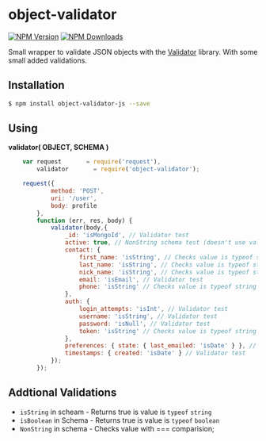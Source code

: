 # object-validator

  [![NPM Version][npm-image]][npm-url]
  [![NPM Downloads][downloads-image]][downloads-url]

Small wrapper to validate JSON objects with the [Validator](https://github.com/chriso/validator.js) library. With some small added validations.

## Installation

```bash
$ npm install object-validator-js --save
```
## Using

**validator( OBJECT, SCHEMA )**

```javascript
    var request       = require('request'),
    	validator       = require('object-validator');

    request({
            method: 'POST',
            uri: '/user',
            body: profile
        },
        function (err, res, body) {
            validator(body,{
                _id: 'isMongoId', // Validator test
                active: true, // NonString schema test (doesn't use validtor)
                contact: {
                    first_name: 'isString', // Checks value is typeof string
                    last_name: 'isString', // Checks value is typeof string
                    nick_name: 'isString', // Checks value is typeof string
                    email: 'isEmail', // Validator test
                    phone: 'isString' // Checks value is typeof string
                },
                auth: {
                    login_attempts: 'isInt', // Validator test
                    username: 'isString', // Validator test
                    password: 'isNull', // Validator test
                    token: 'isString' // Checks value is typeof string
                },
                preferences: { state: { last_emailed: 'isDate' } }, // Validator test
                timestamps: { created: 'isDate' } // Validator test
            });
        });
```

## Addtional Validations

* `isString` in scheam - Returns true is value is `typeof` `string`
* `isBoolean` in Schema - Returns true is value is `typeof` `boolean`
* `NonString` in schema - Checks value with === comparision;

[npm-image]: https://img.shields.io/npm/v/object-validator-js.svg?style=flat
[npm-url]: https://npmjs.org/package/object-validator
[downloads-image]: https://img.shields.io/npm/dm/object-validator.svg?style=flat
[downloads-url]: https://npmjs.org/package/object-validator
[travis-image]: https://img.shields.io/travis/strongloop/object-validator.svg?style=flat
[travis-url]: https://travis-ci.org/strongloop/object-validator
[coveralls-image]: https://img.shields.io/coveralls/strongloop/object-validator.svg?style=flat
[coveralls-url]: https://coveralls.io/r/strongloop/object-validator?branch=master
